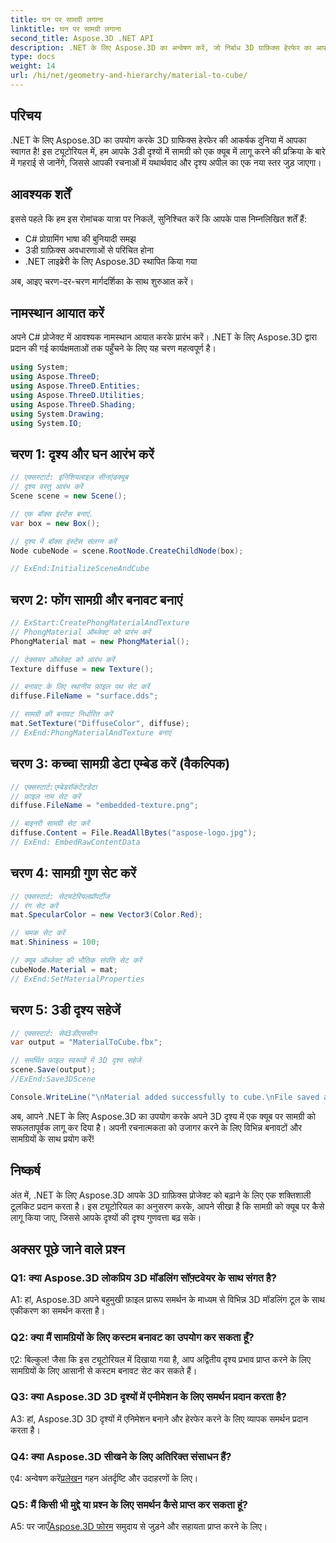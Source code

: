 ```yaml
---
title: घन पर सामग्री लगाना
linktitle: घन पर सामग्री लगाना
second_title: Aspose.3D .NET API
description: .NET के लिए Aspose.3D का अन्वेषण करें, जो निर्बाध 3D ग्राफ़िक्स हेरफेर का आपका प्रवेश द्वार है। सामग्रियों को सहजता से लागू करें, यथार्थवाद को बढ़ाएं और अपनी परियोजनाओं को उन्नत करें।
type: docs
weight: 14
url: /hi/net/geometry-and-hierarchy/material-to-cube/
---
```

## परिचय

.NET के लिए Aspose.3D का उपयोग करके 3D ग्राफिक्स हेरफेर की आकर्षक दुनिया में आपका स्वागत है! इस ट्यूटोरियल में, हम आपके 3डी दृश्यों में सामग्री को एक क्यूब में लागू करने की प्रक्रिया के बारे में गहराई से जानेंगे, जिससे आपकी रचनाओं में यथार्थवाद और दृश्य अपील का एक नया स्तर जुड़ जाएगा।

## आवश्यक शर्तें

इससे पहले कि हम इस रोमांचक यात्रा पर निकलें, सुनिश्चित करें कि आपके पास निम्नलिखित शर्तें हैं:

- C# प्रोग्रामिंग भाषा की बुनियादी समझ
- 3डी ग्राफ़िक्स अवधारणाओं से परिचित होना
- .NET लाइब्रेरी के लिए Aspose.3D स्थापित किया गया

अब, आइए चरण-दर-चरण मार्गदर्शिका के साथ शुरुआत करें।

## नामस्थान आयात करें

अपने C# प्रोजेक्ट में आवश्यक नामस्थान आयात करके प्रारंभ करें। .NET के लिए Aspose.3D द्वारा प्रदान की गई कार्यक्षमताओं तक पहुँचने के लिए यह चरण महत्वपूर्ण है।

```csharp
using System;
using Aspose.ThreeD;
using Aspose.ThreeD.Entities;
using Aspose.ThreeD.Utilities;
using Aspose.ThreeD.Shading;
using System.Drawing;
using System.IO;
```

## चरण 1: दृश्य और घन आरंभ करें

```csharp
// एक्सस्टार्ट: इनिशियलाइज़ सीनएंडक्यूब
// दृश्य वस्तु आरंभ करें
Scene scene = new Scene();

// एक बॉक्स इंस्टेंस बनाएं.
var box = new Box();

// दृश्य में बॉक्स इंस्टेंस संलग्न करें
Node cubeNode = scene.RootNode.CreateChildNode(box);

// ExEnd:InitializeSceneAndCube
```

## चरण 2: फोंग सामग्री और बनावट बनाएं

```csharp
// ExStart:CreatePhongMaterialAndTexture
// PhongMaterial ऑब्जेक्ट को प्रारंभ करें
PhongMaterial mat = new PhongMaterial();

// टेक्सचर ऑब्जेक्ट को आरंभ करें
Texture diffuse = new Texture();

// बनावट के लिए स्थानीय फ़ाइल पथ सेट करें
diffuse.FileName = "surface.dds";

// सामग्री की बनावट निर्धारित करें
mat.SetTexture("DiffuseColor", diffuse);
// ExEnd:PhongMaterialAndTexture बनाएं
```

## चरण 3: कच्चा सामग्री डेटा एम्बेड करें (वैकल्पिक)

```csharp
// एक्सस्टार्ट:एम्बेडरॉकंटेंटडेटा
// फ़ाइल नाम सेट करें
diffuse.FileName = "embedded-texture.png";

// बाइनरी सामग्री सेट करें
diffuse.Content = File.ReadAllBytes("aspose-logo.jpg");
// ExEnd: EmbedRawContentData
```

## चरण 4: सामग्री गुण सेट करें

```csharp
// एक्सस्टार्ट: सेटमटेरियलप्रॉपर्टीज
// रंग सेट करें
mat.SpecularColor = new Vector3(Color.Red);

// चमक सेट करें
mat.Shininess = 100;

// क्यूब ऑब्जेक्ट की भौतिक संपत्ति सेट करें
cubeNode.Material = mat;
// ExEnd:SetMaterialProperties
```

## चरण 5: 3डी दृश्य सहेजें

```csharp
// एक्सस्टार्ट: सेव3डीएससीन
var output = "MaterialToCube.fbx";

// समर्थित फ़ाइल स्वरूपों में 3D दृश्य सहेजें
scene.Save(output);
//ExEnd:Save3DScene

Console.WriteLine("\nMaterial added successfully to cube.\nFile saved at " + output);
```

अब, आपने .NET के लिए Aspose.3D का उपयोग करके अपने 3D दृश्य में एक क्यूब पर सामग्री को सफलतापूर्वक लागू कर दिया है। अपनी रचनात्मकता को उजागर करने के लिए विभिन्न बनावटों और सामग्रियों के साथ प्रयोग करें!

## निष्कर्ष

अंत में, .NET के लिए Aspose.3D आपके 3D ग्राफ़िक्स प्रोजेक्ट को बढ़ाने के लिए एक शक्तिशाली टूलकिट प्रदान करता है। इस ट्यूटोरियल का अनुसरण करके, आपने सीखा है कि सामग्री को क्यूब पर कैसे लागू किया जाए, जिससे आपके दृश्यों की दृश्य गुणवत्ता बढ़ सके।

## अक्सर पूछे जाने वाले प्रश्न

### Q1: क्या Aspose.3D लोकप्रिय 3D मॉडलिंग सॉफ़्टवेयर के साथ संगत है?

A1: हां, Aspose.3D अपने बहुमुखी फ़ाइल प्रारूप समर्थन के माध्यम से विभिन्न 3D मॉडलिंग टूल के साथ एकीकरण का समर्थन करता है।

### Q2: क्या मैं सामग्रियों के लिए कस्टम बनावट का उपयोग कर सकता हूँ?

ए2: बिल्कुल! जैसा कि इस ट्यूटोरियल में दिखाया गया है, आप अद्वितीय दृश्य प्रभाव प्राप्त करने के लिए सामग्रियों के लिए आसानी से कस्टम बनावट सेट कर सकते हैं।

### Q3: क्या Aspose.3D 3D दृश्यों में एनीमेशन के लिए समर्थन प्रदान करता है?

A3: हां, Aspose.3D 3D दृश्यों में एनिमेशन बनाने और हेरफेर करने के लिए व्यापक समर्थन प्रदान करता है।

### Q4: क्या Aspose.3D सीखने के लिए अतिरिक्त संसाधन हैं?

 ए4: अन्वेषण करें[प्रलेखन](https://reference.aspose.com/3d/net/) गहन अंतर्दृष्टि और उदाहरणों के लिए।

### Q5: मैं किसी भी मुद्दे या प्रश्न के लिए समर्थन कैसे प्राप्त कर सकता हूं?

 A5: पर जाएँ[Aspose.3D फोरम](https://forum.aspose.com/c/3d/18) समुदाय से जुड़ने और सहायता प्राप्त करने के लिए।